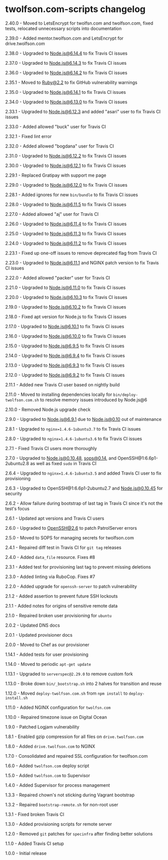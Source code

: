 # twolfson.com-scripts changelog
2.40.0 - Moved to LetsEncrypt for twolfsn.com and twolfson.com, fixed tests, relocated unnecessary scripts into documentation

2.39.0 - Added mentor.twolfson.com and LetsEncrypt for drive.twolfson.com

2.38.0 - Upgraded to Node.js@6.14.4 to fix Travis CI issues

2.37.0 - Upgraded to Node.js@6.14.3 to fix Travis CI issues

2.36.0 - Upgraded to Node.js@6.14.2 to fix Travis CI issues

2.35.1 - Moved to Ruby@2.2 to fix GitHub vulnerability warnings

2.35.0 - Upgraded to Node.js@6.14.1 to fix Travis CI issues

2.34.0 - Upgraded to Node.js@6.13.0 to fix Travis CI issues

2.33.1 - Upgraded to Node.js@6.12.3 and added "asari" user to fix Travis CI issues

2.33.0 - Added allowed "buck" user for Travis CI

2.32.1 - Fixed lint error

2.32.0 - Added allowed "bogdana" user for Travis CI

2.31.0 - Upgraded to Node.js@6.12.2 to fix Travis CI issues

2.30.0 - Upgraded to Node.js@6.12.1 to fix Travis CI issues

2.29.1 - Replaced Gratipay with support me page

2.29.0 - Upgraded to Node.js@6.12.0 to fix Travis CI issues

2.28.1 - Added ignores for new `bin/bundle` to fix Travis CI issues

2.28.0 - Upgraded to Node.js@6.11.5 to fix Travis CI issues

2.27.0 - Added allowed "aj" user for Travis CI

2.26.0 - Upgraded to Node.js@6.11.4 to fix Travis CI issues

2.25.0 - Upgraded to Node.js@6.11.3 to fix Travis CI issues

2.24.0 - Upgraded to Node.js@6.11.2 to fix Travis CI issues

2.23.1 - Fixed up one-off issues to remove deprecated flag from Travis CI

2.23.0 - Upgraded to Node.js@6.11.1 and NGINX patch version to fix Travis CI issues

2.22.0 - Added allowed "packer" user for Travis CI

2.21.0 - Upgraded to Node.js@6.11.0 to fix Travis CI issues

2.20.0 - Upgraded to Node.js@6.10.3 to fix Travis CI issues

2.19.0 - Upgraded to Node.js@6.10.2 to fix Travis CI issues

2.18.0 - Fixed apt version for Node.js to fix Travis CI issues

2.17.0 - Upgraded to Node.js@6.10.1 to fix Travis CI issues

2.16.0 - Upgraded to Node.js@6.10.0 to fix Travis CI issues

2.15.0 - Upgraded to Node.js@6.9.5 to fix Travis CI issues

2.14.0 - Upgraded to Node.js@6.9.4 to fix Travis CI issues

2.13.0 - Upgraded to Node.js@6.9.3 to fix Travis CI issues

2.12.0 - Upgraded to Node.js@6.9.2 to fix Travis CI issues

2.11.1 - Added new Travis CI user based on nightly build

2.11.0 - Moved to installing dependencies locally for `bin/deploy-twolfson.com.sh` to resolve memory issues introduced by Node.js@6

2.10.0 - Removed Node.js upgrade check

2.9.0 - Upgraded to Node.js@6.9.1 due to Node.js@0.10 out of maintenance

2.8.1 - Upgraded to `nginx=1.4.6-1ubuntu3.7` to fix Travis CI issues

2.8.0 - Upgraded to `nginx=1.4.6-1ubuntu3.6` to fix Travis CI issues

2.7.1 - Fixed Travis CI users more thoroughly

2.7.0 - Upgraded to Node.js@0.10.48, sops@0.14, and OpenSSH@1:6.6p1-2ubuntu2.8 as well as fixed `sudo` in Travis CI

2.6.4 - Upgraded to `nginx=1.4.6-1ubuntu3.5` and added Travis CI user to fix provisioning

2.6.3 - Upgraded to OpenSSH@1:6.6p1-2ubuntu2.7 and Node.js@0.10.45 for security

2.6.2 - Allow failure during bootstrap of last tag in Travis CI since it's not the test's focus

2.6.1 - Updated apt versions and Travis CI users

2.6.0 - Upgraded to OpenSSH@2.6 to patch PatrolServer errors

2.5.0 - Moved to SOPS for managing secrets for twolfson.com

2.4.1 - Repaired diff test in Travis CI for `git tag` releases

2.4.0 - Added `data_file` resource. Fixes #8

2.3.1 - Added test for provisioning last tag to prevent missing deletions

2.3.0 - Added linting via RuboCop. Fixes #7

2.2.0 - Added upgrade for `openssh-server` to patch vulnerability

2.1.2 - Added assertion to prevent future SSH lockouts

2.1.1 - Added notes for origins of sensitive remote data

2.1.0 - Repaired broken user provisioning for `ubuntu`

2.0.2 - Updated DNS docs

2.0.1 - Updated provisioner docs

2.0.0 - Moved to Chef as our provisioner

1.14.1 - Added tests for user provisioning

1.14.0 - Moved to periodic `apt-get update`

1.13.1 - Upgraded to `serverspec@2.29.0` to remove custom fork

1.13.0 - Broke down `bin/_bootstrap.sh` into 2 halves for transition and reuse

1.12.0 - Moved `deploy-twolfson.com.sh` from `npm install` to `deploy-install.sh`

1.11.0 - Added NGINX configuration for `twolfsn.com`

1.10.0 - Repaired timezone issue on Digital Ocean

1.9.0 - Patched Logjam vulnerability

1.8.1 - Enabled gzip compression for all files on `drive.twolfson.com`

1.8.0 - Added `drive.twolfson.com` to NGINX

1.7.0 - Consolidated and repaired SSL configuration for twolfson.com

1.6.0 - Added `twolfson.com` deploy script

1.5.0 - Added `twolfson.com` to Supervisor

1.4.0 - Added Supervisor for process management

1.3.3 - Repaired chown's not sticking during Vagrant bootstrap

1.3.2 - Repaired `bootstrap-remote.sh` for non-root user

1.3.1 - Fixed broken Travis CI

1.3.0 - Added provisioning scripts for remote server

1.2.0 - Removed `git` patches for `specinfra` after finding better solutions

1.1.0 - Added Travis CI setup

1.0.0 - Initial release
